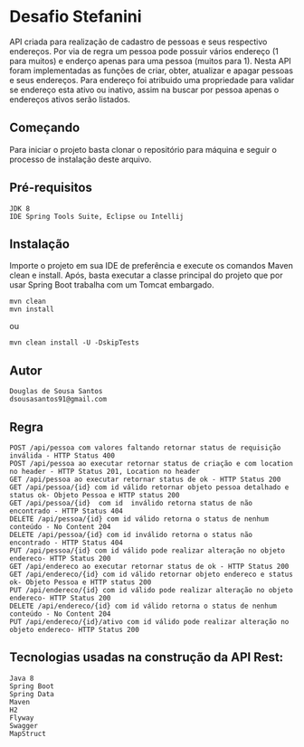 # Desafio Stefanini

API criada para realização de cadastro de pessoas e seus respectivo endereços. Por via de regra um pessoa pode possuir vários endereço (1 para muitos) e enderço apenas para uma pessoa (muitos para 1). Nesta API foram implementadas as funções de criar, obter, atualizar e apagar pessoas e seus endereços. Para endereço foi atribuido uma propriedade para validar se endereço esta ativo ou inativo, assim na buscar por pessoa apenas o endereços ativos serão listados.

## Começando

Para iniciar o projeto basta clonar o repositório para máquina e seguir o processo de instalação deste arquivo.

## Pré-requisitos
```
JDK 8
IDE Spring Tools Suite, Eclipse ou Intellij
```

## Instalação
Importe o projeto em sua IDE de preferência e execute os comandos Maven clean e install. Após, basta executar a classe principal do projeto que por usar Spring Boot trabalha com um Tomcat embargado.
```
mvn clean
mvn install
```
ou
```
mvn clean install -U -DskipTests
```

## Autor
```
Douglas de Sousa Santos 
dsousasantos91@gmail.com 
```

## Regra
```
POST /api/pessoa com valores faltando retornar status de requisição inválida - HTTP Status 400
POST /api/pessoa ao executar retornar status de criação e com location no header - HTTP Status 201, Location no header
GET /api/pessoa ao executar retornar status de ok - HTTP Status 200
GET /api/pessoa/{id} com id válido retornar objeto pessoa detalhado e status ok- Objeto Pessoa e HTTP status 200
GET /api/pessoa/{id}  com id  inválido retorna status de não encontrado - HTTP Status 404
DELETE /api/pessoa/{id} com id válido retorna o status de nenhum conteúdo - No Content 204
DELETE /api/pessoa/{id} com id inválido retorna o status não encontrado - HTTP Status 404
PUT /api/pessoa/{id} com id válido pode realizar alteração no objeto endereco- HTTP Status 200
GET /api/endereco ao executar retornar status de ok - HTTP Status 200
GET /api/endereco/{id} com id válido retornar objeto endereco e status ok- Objeto Pessoa e HTTP status 200
PUT /api/endereco/{id} com id válido pode realizar alteração no objeto endereco- HTTP Status 200
DELETE /api/endereco/{id} com id válido retorna o status de nenhum conteúdo - No Content 204
PUT /api/endereco/{id}/ativo com id válido pode realizar alteração no objeto endereco- HTTP Status 200
```

## Tecnologias usadas na construção da API Rest:
```
Java 8
Spring Boot
Spring Data
Maven
H2
Flyway
Swagger
MapStruct
```
